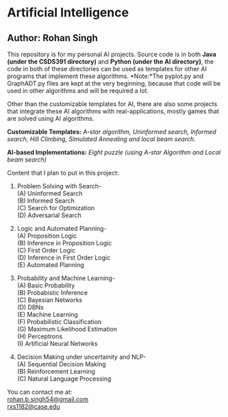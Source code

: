 # Artificial Intelligence
## Author: Rohan Singh
This repository is for my personal AI projects. Source code is in both **Java (under the CSDS391 directory)** and **Python (under the AI directory)**, the code in both of these directories can be used as templates for other AI programs that implement these algorithms. 
*Note:*The pyplot.py and GraphADT.py files are kept at the very beginning, because that code will be used in other algorithms and will be required a lot. 

Other than the customizable templates for AI, there are also some projects that integrate these AI algorithms with real-applications, mostly games that are solved using AI algorithms.

**Customizable Templates:** *A-star algorithm, Uninformed search, Informed search, Hill Climbing, Simulated Annealing and local beam search.*


**AI-based Implementations:** *Eight puzzle (using A-star Algorithm and Local beam search)*

Content that I plan to put in this project:
1) Problem Solving with Search-\
    (A) Uninformed Search\
    (B) Informed Search\
    (C) Search for Optimization\
    (D) Adversarial Search
    
2) Logic and Automated Planning-\
    (A) Proposition Logic\
    (B) Inference in Proposition Logic\
    (C) First Order Logic\
    (D) Inference in First Order Logic\
    (E) Automated Planning
    
3) Probability and Machine Learning-\
    (A) Basic Probability\
    (B) Probabistic Inference\
    (C) Bayesian Networks\
    (D) DBNs\
    (E) Machine Learning\
    (F) Probabilistic Classification\
    (G) Maximum Likelihood Estimation\
    (H) Perceptrons\
    (I) Artificial Neural Networks
  
4) Decision Making under uncertainity and NLP-\
    (A) Sequential Decision Making\
    (B) Reinforcement Learning\
    (C) Natural Language Processing 
    

You can contact me at:  
rohan.b.singh54@gmail.com  
rxs1182@case.edu  
